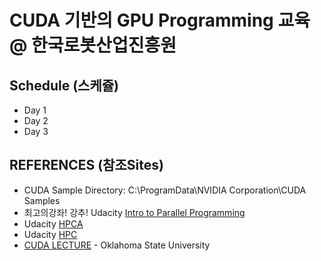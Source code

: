 # CUDA 기반의 GPU Programming 교육 @ 한국로봇산업진흥원

## Schedule (스케쥴)
  - Day 1
  - Day 2
  - Day 3


## REFERENCES (참조Sites)
  - CUDA Sample Directory: C:\ProgramData\NVIDIA Corporation\CUDA Samples
  - 최고의강좌! 강추! Udacity [Intro to Parallel Programming](https://www.youtube.com/watch?v=F620ommtjqk&list=PLAwxTw4SYaPnFKojVQrmyOGFCqHTxfdv2)
  - Udacity [HPCA](https://www.youtube.com/watch?v=tawb_aeYQ2g&list=PLAwxTw4SYaPmqpjgrmf4-DGlaeV0om4iP&index=1)
  - Udacity [HPC](https://www.youtube.com/watch?v=grD5en6_IiQ&list=PLAwxTw4SYaPk8NaXIiFQXWK6VPnrtMRXC)
  - [CUDA LECTURE](https://www.youtube.com/watch?v=sxhvmTveO2A) - Oklahoma State University

